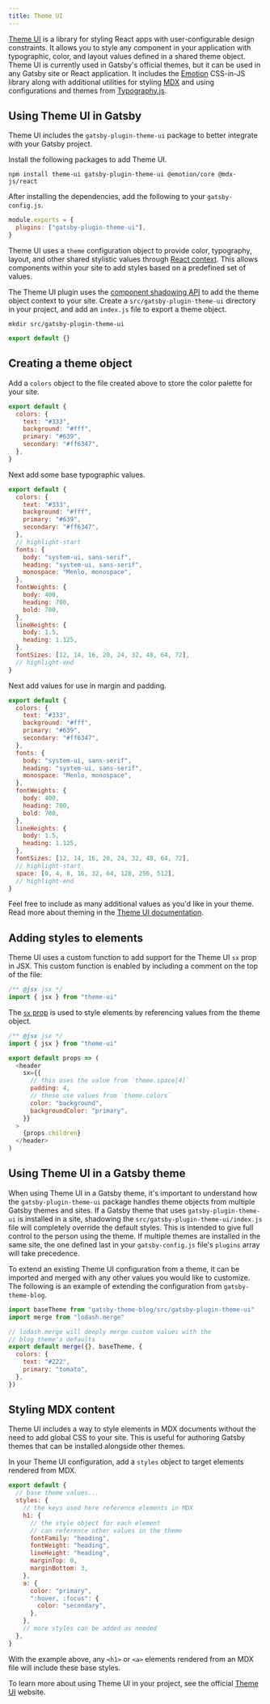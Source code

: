 ```yaml
---
title: Theme UI
---
```


[Theme UI][] is a library for styling React apps with user-configurable design constraints.
It allows you to style any component in your application with typographic, color, and layout values defined in a shared theme object.
Theme UI is currently used in Gatsby's official themes,
but it can be used in any Gatsby site or React application.
It includes the [Emotion][] CSS-in-JS library along with additional utilities for styling [MDX][] and using configurations and themes from [Typography.js][].

## Using Theme UI in Gatsby

Theme UI includes the `gatsby-plugin-theme-ui` package to better integrate with your Gatsby project.

Install the following packages to add Theme UI.

```shell
npm install theme-ui gatsby-plugin-theme-ui @emotion/core @mdx-js/react
```

After installing the dependencies, add the following to your `gatsby-config.js`.

```js:title=gatsby-config.js
module.exports = {
  plugins: ["gatsby-plugin-theme-ui"],
}
```

Theme UI uses a `theme` configuration object to provide color, typography, layout, and other shared stylistic values through [React context][].
This allows components within your site to add styles based on a predefined set of values.

The Theme UI plugin uses the [component shadowing API][] to add the theme object context to your site.
Create a `src/gatsby-plugin-theme-ui` directory in your project, and add an `index.js` file to export a theme object.

```shell
mkdir src/gatsby-plugin-theme-ui
```

```js:title=src/gatsby-plugin-theme-ui/index.js
export default {}
```

## Creating a theme object

Add a `colors` object to the file created above to store the color palette for your site.

```js:title=src/gatsby-plugin-theme-ui/index.js
export default {
  colors: {
    text: "#333",
    background: "#fff",
    primary: "#639",
    secondary: "#ff6347",
  },
}
```

Next add some base typographic values.

```js:title=src/gatsby-plugin-theme-ui/index.js
export default {
  colors: {
    text: "#333",
    background: "#fff",
    primary: "#639",
    secondary: "#ff6347",
  },
  // highlight-start
  fonts: {
    body: "system-ui, sans-serif",
    heading: "system-ui, sans-serif",
    monospace: "Menlo, monospace",
  },
  fontWeights: {
    body: 400,
    heading: 700,
    bold: 700,
  },
  lineHeights: {
    body: 1.5,
    heading: 1.125,
  },
  fontSizes: [12, 14, 16, 20, 24, 32, 48, 64, 72],
  // highlight-end
}
```

Next add values for use in margin and padding.

```js:title=src/gatsby-plugin-theme-ui/index.js
export default {
  colors: {
    text: "#333",
    background: "#fff",
    primary: "#639",
    secondary: "#ff6347",
  },
  fonts: {
    body: "system-ui, sans-serif",
    heading: "system-ui, sans-serif",
    monospace: "Menlo, monospace",
  },
  fontWeights: {
    body: 400,
    heading: 700,
    bold: 700,
  },
  lineHeights: {
    body: 1.5,
    heading: 1.125,
  },
  fontSizes: [12, 14, 16, 20, 24, 32, 48, 64, 72],
  // highlight-start
  space: [0, 4, 8, 16, 32, 64, 128, 256, 512],
  // highlight-end
}
```

Feel free to include as many additional values as you'd like in your theme.
Read more about theming in the [Theme UI documentation](https://theme-ui.com/theming).

## Adding styles to elements

Theme UI uses a custom function to add support for the Theme UI `sx` prop in JSX.
This custom function is enabled by including a comment on the top of the file:

```js
/** @jsx jsx */
import { jsx } from "theme-ui"
```

The [`sx` prop][] is used to style elements by referencing values from the theme object.

```js:title=src/components/header.js
/** @jsx jsx */
import { jsx } from "theme-ui"

export default props => (
  <header
    sx={{
      // this uses the value from `theme.space[4]`
      padding: 4,
      // these use values from `theme.colors`
      color: "background",
      backgroundColor: "primary",
    }}
  >
    {props.children}
  </header>
)
```

## Using Theme UI in a Gatsby theme

When using Theme UI in a Gatsby theme, it's important to understand how the `gatsby-plugin-theme-ui` package handles theme objects from multiple Gatsby themes and sites.
If a Gatsby theme that uses `gatsby-plugin-theme-ui` is installed in a site,
shadowing the `src/gatsby-plugin-theme-ui/index.js` file will completely override the default styles.
This is intended to give full control to the person using the theme.
If multiple themes are installed in the same site, the one defined last in your `gatsby-config.js` file's `plugins` array will take precedence.

To extend an existing Theme UI configuration from a theme, it can be imported and merged with any other values you would like to customize.
The following is an example of extending the configuration from `gatsby-theme-blog`.

```js:title=src/gatsby-plugin-theme-ui/index.js
import baseTheme from "gatsby-theme-blog/src/gatsby-plugin-theme-ui"
import merge from "lodash.merge"

// lodash.merge will deeply merge custom values with the
// blog theme's defaults
export default merge({}, baseTheme, {
  colors: {
    text: "#222",
    primary: "tomato",
  },
})
```

## Styling MDX content

Theme UI includes a way to style elements in MDX documents without the need to add global CSS to your site.
This is useful for authoring Gatsby themes that can be installed alongside other themes.

In your Theme UI configuration, add a `styles` object to target elements rendered from MDX.

```js:title=src/gatsby-plugin-theme-ui/index.js
export default {
  // base theme values...
  styles: {
    // the keys used here reference elements in MDX
    h1: {
      // the style object for each element
      // can reference other values in the theme
      fontFamily: "heading",
      fontWeight: "heading",
      lineHeight: "heading",
      marginTop: 0,
      marginBottom: 3,
    },
    a: {
      color: "primary",
      ":hover, :focus": {
        color: "secondary",
      },
    },
    // more styles can be added as needed
  },
}
```

With the example above, any `<h1>` or `<a>` elements rendered from an MDX file will include these base styles.

To learn more about using Theme UI in your project, see the official [Theme UI][theme ui] website.

[theme ui]: https://theme-ui.com
[emotion]: /docs/emotion
[mdx]: /docs/mdx
[typography.js]: /docs/typography-js
[react context]: https://reactjs.org/docs/context.html
[component shadowing api]: /docs/themes/api-reference#component-shadowing
[`sx` prop]: https://theme-ui.com/sx-prop
